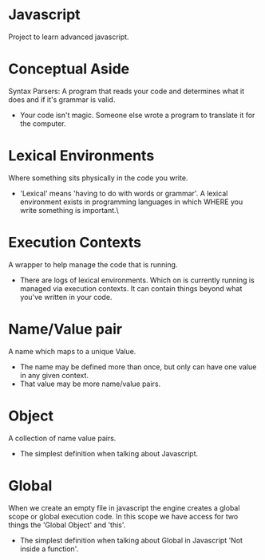 # Javascript
Project to learn advanced javascript.

# Conceptual Aside
Syntax Parsers: A program that reads your code and determines what it does and if it's grammar is valid.
* Your code isn't magic. Someone else wrote a program to translate it for the computer.

# Lexical Environments
Where something sits physically in the code you write.
* 'Lexical' means 'having to do with words or grammar'. A lexical environment exists in programming languages in which WHERE you write something is important.\

# Execution Contexts
A wrapper to help manage the code that is running.
* There are logs of lexical environments. Which on is currently running is managed via execution contexts. It can contain things beyond what you've written in your code.


# Name/Value pair
A name which maps to a unique Value.
* The name may  be defined more than once, but only can have one value in any given context.
* That value may be more name/value pairs.

# Object
A collection of name value pairs.
* The simplest definition when talking about Javascript.

# Global
When we create an empty file in javascript the engine creates a global scope or global execution code. In this scope we have access for two things the 'Global Object' and 'this'.
* The simplest definition when talking about Global in Javascript 'Not inside a function'.